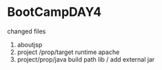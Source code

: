 # BootCampDAY4

changed files

1) aboutjsp
2) project /prop/target runtime apache
3) project/prop/java build path lib / add external jar
